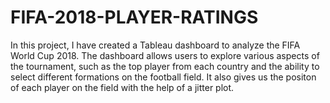 # FIFA-2018-PLAYER-RATINGS
In this project, I have created a Tableau dashboard to analyze the FIFA World Cup 2018. The dashboard allows users to explore various aspects of the tournament, such as the top player from each country and the ability to select different formations on the football field. It also gives us the positon of each player on the field with the help of a jitter plot.
